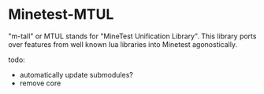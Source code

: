 # Minetest-MTUL
"m-tall" or MTUL stands for "MineTest Unification Library". This library ports over features from well known lua libraries into Minetest agonostically.

todo:
* automatically update submodules?
* remove core
